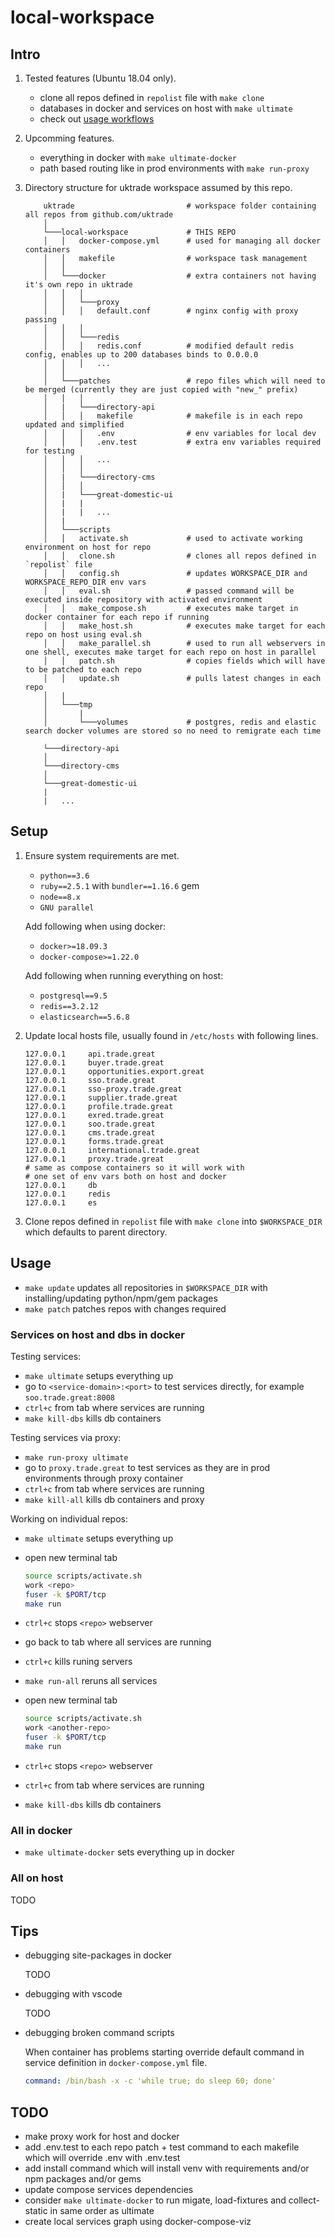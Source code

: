 # local-workspace

## Intro

1. Tested features (Ubuntu 18.04 only).
    * clone all repos defined in `repolist` file with `make clone`
    * databases in docker and services on host with `make ultimate`
    * check out [usage workflows](#usage)

2. Upcomming features.

    * everything in docker with `make ultimate-docker`
    * path based routing like in prod environments with `make run-proxy`

3. Directory structure for uktrade workspace assumed by this repo.

    ```text
        uktrade                         # workspace folder containing all repos from github.com/uktrade
        │
        └───local-workspace             # THIS REPO
        │   │   docker-compose.yml      # used for managing all docker containers
        │   │   makefile                # workspace task management
        │   │
        │   └───docker                  # extra containers not having it's own repo in uktrade
        │   │   │
        │   │   └───proxy
        │   │   │   default.conf        # nginx config with proxy passing
        │   │   │
        │   │   └───redis
        │   │   │   redis.conf          # modified default redis config, enables up to 200 databases binds to 0.0.0.0
        │   │   │   ...
        │   │
        │   └───patches                 # repo files which will need to be merged (currently they are just copied with "new_" prefix)
        │   │   │
        │   |   └───directory-api
        │   │   │   makefile            # makefile is in each repo updated and simplified
        │   │   │   .env                # env variables for local dev
        │   │   │   .env.test           # extra env variables required for testing
        │   │   │   ...
        │   │   │
        │   |   └───directory-cms
        │   │   │
        │   |   └───great-domestic-ui
        │   |   |
        │   |   |   ...
        │   |
        │   └───scripts
        │   │   activate.sh             # used to activate working environment on host for repo
        │   │   clone.sh                # clones all repos defined in `repolist` file
        │   │   config.sh               # updates WORKSPACE_DIR and WORKSPACE_REPO_DIR env vars
        │   │   eval.sh                 # passed command will be executed inside repository with activated environment
        │   │   make_compose.sh         # executes make target in docker container for each repo if running
        │   │   make_host.sh            # executes make target for each repo on host using eval.sh
        │   │   make_parallel.sh        # used to run all webservers in one shell, executes make target for each repo on host in parallel
        │   │   patch.sh                # copies fields which will have to be patched to each repo
        │   │   update.sh               # pulls latest changes in each repo
        │   |
        │   └───tmp
        │       |
        │       └───volumes             # postgres, redis and elastic search docker volumes are stored so no need to remigrate each time

        └───directory-api
        │
        └───directory-cms
        │
        └───great-domestic-ui
        |
        |   ...
    ```

## Setup

1. Ensure system requirements are met.
    - `python==3.6`
    - `ruby==2.5.1` with `bundler==1.16.6` gem
    - `node==8.x`
    - `GNU parallel`

    Add following when using docker:
    - `docker>=18.09.3`
    - `docker-compose>=1.22.0`

    Add following when running everything on host:
    - `postgresql==9.5`
    - `redis==3.2.12`
    - `elasticsearch==5.6.8`

2. Update local hosts file, usually found in `/etc/hosts` with following lines.

    ```Text
    127.0.0.1     api.trade.great
    127.0.0.1     buyer.trade.great
    127.0.0.1     opportunities.export.great
    127.0.0.1     sso.trade.great
    127.0.0.1     sso-proxy.trade.great
    127.0.0.1     supplier.trade.great
    127.0.0.1     profile.trade.great
    127.0.0.1     exred.trade.great
    127.0.0.1     soo.trade.great
    127.0.0.1     cms.trade.great
    127.0.0.1     forms.trade.great
    127.0.0.1     international.trade.great
    127.0.0.1     proxy.trade.great
    # same as compose containers so it will work with
    # one set of env vars both on host and docker
    127.0.0.1     db
    127.0.0.1     redis
    127.0.0.1     es
    ```

3. Clone repos defined in `repolist` file with `make clone` into `$WORKSPACE_DIR` which defaults to parent directory.

## Usage

- `make update` updates all repositories in `$WORKSPACE_DIR` with installing/updating python/npm/gem packages
- `make patch` patches repos with changes required

### Services on host and dbs in docker

Testing services:

- `make ultimate` setups everything up
- go to `<service-domain>:<port>` to test services directly, for example `soo.trade.great:8008`
- `ctrl+c` from tab where services are running
- `make kill-dbs` kills db containers

Testing services via proxy:

- `make run-proxy ultimate`
- go to `proxy.trade.great` to test services as they are in prod environments through proxy container
- `ctrl+c` from tab where services are running
- `make kill-all` kills db containers and proxy

Working on individual repos:

- `make ultimate` setups everything up
- open new terminal tab

    ```bash
    source scripts/activate.sh
    work <repo>
    fuser -k $PORT/tcp
    make run
    ```

- `ctrl+c` stops `<repo>` webserver
- go back to tab where all services are running
- `ctrl+c` kills runing servers
- `make run-all` reruns all services
- open new terminal tab

    ```bash
    source scripts/activate.sh
    work <another-repo>
    fuser -k $PORT/tcp
    make run
    ```

- `ctrl+c` stops `<repo>` webserver
- `ctrl+c` from tab where services are running
- `make kill-dbs` kills db containers

### All in docker

- `make ultimate-docker` sets everything up in docker

### All on host

TODO

## Tips

- debugging site-packages in docker

    TODO

- debugging with vscode

    TODO

- debugging broken command scripts

    When container has problems starting override default command in service definition in `docker-compose.yml` file.

    ```yml
    command: /bin/bash -x -c 'while true; do sleep 60; done'
    ```

## TODO

- make proxy work for host and docker
- add .env.test to each repo patch + test command to each makefile which will override .env with .env.test
- add install command which will install venv with requirements and/or npm packages and/or gems
- update compose services dependencies
- consider `make ultimate-docker` to run migate, load-fixtures and collect-static in same order as ultimate
- create local services graph using docker-compose-viz
